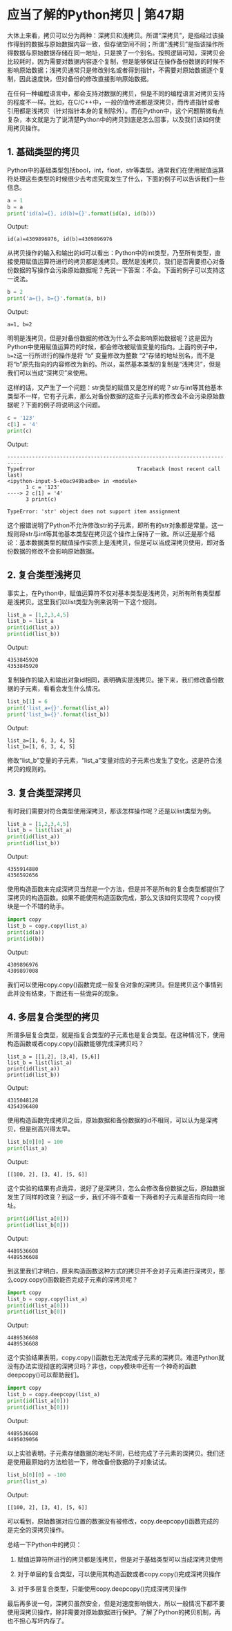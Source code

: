 # 应当了解的Python拷贝 | 第47期

大体上来看，拷贝可以分为两种：深拷贝和浅拷贝。所谓“深拷贝”，是指经过该操作得到的数据与原始数据内容一致，但存储空间不同；所谓“浅拷贝”是指该操作所得数据与原始数据存储在同一地址，只是换了一个别名。按照逻辑可知，深拷贝会比较耗时，因为需要对数据内容逐个复制，但是能够保证在操作备份数据的时候不影响原始数据；浅拷贝通常只是修改别名或者得到指针，不需要对原始数据逐个复制，因此速度快，但对备份的修改直接影响原始数据。

在任何一种编程语言中，都会支持对数据的拷贝，但是不同的编程语言对拷贝支持的程度不一样。比如，在C/C++中，一般的值传递都是深拷贝，而传递指针或者引用都是浅拷贝（针对指针本身的复制除外）。而在Python中，这个问题稍微有点复杂，本文就是为了说清楚Python中的拷贝到底是怎么回事，以及我们该如何使用拷贝操作。

## 1. 基础类型的拷贝

Python中的基础类型包括bool，int，float，str等类型。通常我们在使用赋值运算符处理这些类型的时候很少去考虑究竟发生了什么，下面的例子可以告诉我们一些信息。

```Python
a = 1
b = a
print('id(a)={}, id(b)={}'.format(id(a), id(b)))
```

Output:

```
id(a)=4309896976, id(b)=4309896976
```

从拷贝操作的输入和输出的id可以看出：Python中的int类型，乃至所有类型，直接使用赋值运算符进行的拷贝都是浅拷贝。既然是浅拷贝，我们是否需要担心对备份数据的写操作会污染原始数据呢？先说一下答案：不会。下面的例子可以支持这一说法。

```Python
b = 2
print('a={}, b={}'.format(a, b))
```

Output:

```
a=1, b=2
```

明明是浅拷贝，但是对备份数据的修改为什么不会影响原始数据呢？这是因为Python中使用赋值运算符的时候，都会修改被赋值变量的指向。上面的例子中，`b=2`这一行所进行的操作是将 “b” 变量修改为整数 “2”存储的地址别名，而不是将“b”原先指向的内容修改为新的。所以，虽然基本类型的复制是“浅拷贝”，但是我们可以当成“深拷贝”来使用。

这样的话，又产生了一个问题：str类型的赋值又是怎样的呢？str与int等其他基本类型不一样，它有子元素，那么对备份数据的这些子元素的修改会不会污染原始数据呢？下面的例子将说明这个问题。

```Python
c = '123'
c[1] = '4'
print(c)
```

Output:

```
---------------------------------------------------------------------------
TypeError                                 Traceback (most recent call last)
<ipython-input-5-e0ac949badbe> in <module>
      1 c = '123'
----> 2 c[1] = '4'
      3 print(c)

TypeError: 'str' object does not support item assignment
```

这个报错说明了Python不允许修改str的子元素，即所有的str对象都是常量。这一规则将str与int等其他基本类型在拷贝这个操作上保持了一致。所以还是那个结论：基本数据类型的赋值操作实质上是浅拷贝，但是可以当成深拷贝使用，即对备份数据的修改不会影响原始数据。

## 2. 复合类型浅拷贝

事实上，在Python中，赋值运算符不仅对基本类型是浅拷贝，对所有所有类型都是浅拷贝。这里我们以list类型为例来说明一下这个规则。

```Python
list_a = [1,2,3,4,5]
list_b = list_a
print(id(list_a))
print(id(list_b))
```

Output:

```
4353845920
4353845920
```

复制操作的输入和输出对象id相同，表明确实是浅拷贝。接下来，我们修改备份数据的子元素，看看会发生什么情况。

```Python
list_b[1] = 6
print('list_a={}'.format(list_a))
print('list_b={}'.format(list_b))
```

Output:

```
list_a=[1, 6, 3, 4, 5]
list_b=[1, 6, 3, 4, 5]
```

修改“list_b”变量的子元素，“list_a”变量对应的子元素也发生了变化，这是符合浅拷贝的规则的。

## 3. 复合类型深拷贝

有时我们需要对符合类型使用深拷贝，那该怎样操作呢？还是以list类型为例。

```Python
list_a = [1,2,3,4,5]
list_b = list(list_a)
print(id(list_a))
print(id(list_b))
```

Output:

```
4355914880
4356592656
```

使用构造函数来完成深拷贝当然是一个方法，但是并不是所有的复合类型都提供了深拷贝的构造函数。如果不能使用构造函数完成，那么又该如何实现呢？copy模块是一个不错的助手。

```Python
import copy
list_b = copy.copy(list_a)
print(id(a))
print(id(b))
```

Output:

```
4309896976
4309897008
```

我们可以使用copy.copy()函数完成一般复合对象的深拷贝。但是拷贝这个事情到此并没有结束，下面还有一些诡异的现象。

## 4. 多层复合类型的拷贝

所谓多层复合类型，就是指复合类型的子元素也是复合类型。在这种情况下，使用构造函数或者copy.copy()函数能够完成深拷贝吗？

```
list_a = [[1,2], [3,4], [5,6]]
list_b = list(list_a)
print(id(list_a))
print(id(list_b))
```

Output:

```
4315048128
4354396480
```

使用构造函数完成拷贝之后，原始数据和备份数据的id不相同，可以认为是深拷贝，但是别高兴得太早。

```Python
list_b[0][0] = 100
print(list_a)
```

Output:

```
[[100, 2], [3, 4], [5, 6]]
```

这个实验的结果有点诡异，说好了是深拷贝，怎么会修改备份数据之后，原始数据发生了同样的改变？到这一步，我们不得不查看一下两者的子元素是否指向同一地址。

```Python
print(id(list_a[0]))
print(id(list_b[0]))
```

Output:

```
4489536608
4489536608
```

到这里我们才明白，原来构造函数这种方式的拷贝并不会对子元素进行深拷贝，那么copy.copy()函数能否完成子元素的深拷贝呢？

```Python
import copy
list_b = copy.copy(list_a)
print(id(list_a[0]))
print(id(list_b[0])
```

Output:

```
4489536608
4489536608
```

这个实验结果表明，copy.copy()函数也无法完成子元素的深拷贝。难道Python就没有办法实现彻底的深拷贝吗？非也，copy模块中还有一个神奇的函数deepcopy()可以帮助我们。

```Python
import copy
list_b = copy.deepcopy(list_a)
print(id(list_a[0]))
print(id(list_b[0]))
```

Output:

```
4489536608
4495039056
```

以上实验表明，子元素存储数据的地址不同，已经完成了子元素的深拷贝。我们还是使用最原始的方法检验一下，修改备份数据的子对象试试。

```Python
list_b[0][0] = -100
print(list_a)
```

Output:

```
[[100, 2], [3, 4], [5, 6]]
```

可以看到，原始数据对应位置的数据没有被修改，copy.deepcopy()函数完成的是完全的深拷贝操作。

总结一下Python中的拷贝：

1. 赋值运算符所进行的拷贝都是浅拷贝，但是对于基础类型可以当成深拷贝使用

2. 对于单层的复合类型，可以使用其构造函数或者copy.copy()完成深拷贝操作

3. 对于多层复合类型，只能使用copy.deepcopy()完成深拷贝操作

最后再多说一句，深拷贝虽然安全，但是对速度影响很大，所以一般情况下都不要使用深拷贝操作，除非需要对原始数据进行保护。了解了Python的拷贝机制，再也不担心写坏内存了。
